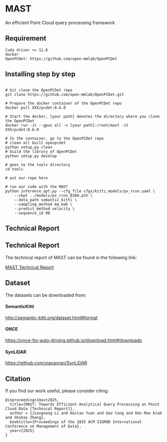 # MAST
An efficient Point Cloud query processing framework

## Requirement
``` shell
Cuda driver >= 11.6
docker
OpenPCDet: https://github.com/open-mmlab/OpenPCDet
```

## Installing step by step
``` shell

# Git clone the OpenPCDet repo
git clone https://github.com/open-mmlab/OpenPCDet.git

# Prepare the docker container of the OpenPCDet repo
docker pull XXX/pcdet:0.6.0

# Start the docker, [your path] denotes the directory where you clone the OpenPCDet
docker run -it --gpus all -v [your path]:/root/mast -it XXX/pcdet:0.6.0

# In the container, go to the OpenPCDet repo
# clean all built openpcdet
python setup.py clean
# build the library of OpenPCDet
python setup.py develop

# goes to the tools directory
cd tools

# put our repo here

# run our code with the MAST
python inference_opt.py --cfg_file cfgs/kitti_models/pv_rcnn.yaml \
    --ckpt ../models/pv_rcnn_8369.pth \
    --data_path semantic_kitti \
    --sampling_method ma_mab \
    --predict_method velocity \
    --sequence_id 00 
```

## Technical Report
## Technical Report
The technical report of MAST can be found in the following link:

[MAST Technical Report](https://github.com/gravesprite/MAST/blob/main/MAST_technical_report)

## Dataset
The datasets can be downloaded from:
#### SemanticKitti
http://semantic-kitti.org/dataset.html#format

#### ONCE
https://once-for-auto-driving.github.io/download.html#downloads

#### SynLiDAR
https://github.com/xiaoaoran/SynLiDAR

## Citation
If you find our work useful, please consider citing:
``` shell
@inproceedings{mast2025,
  title={MAST: Towards Efficient Analytical Query Processing on Point Cloud Data [Technical Report]},
  author = {Jiangneng Li and Haitao Yuan and Gao Cong and Han Mao Kiah and Shuhao Zhang},
  booktitle={Proceedings of the 2025 ACM SIGMOD International Conference on Management of Data},
  year={2025}
}
```